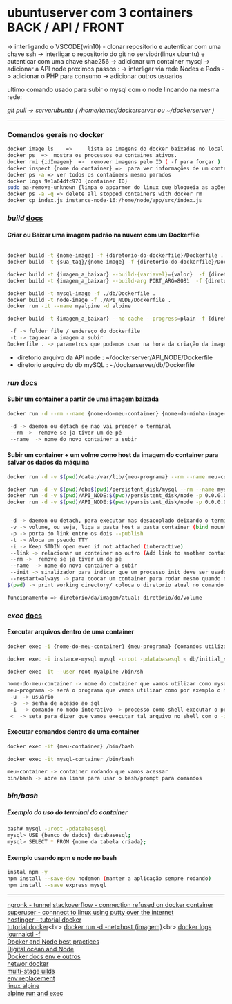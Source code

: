 # ubuntuserver com 3 containers BACK / API / FRONT

-> interligando o VSCODE(win10) - clonar repositorio e autenticar com uma chave ssh
-> interligar o repositorio do git no serviodr(linux ubuntu) e autenticar com uma chave shae256
-> adicionar um container mysql
-> adicionar a API node
proximos passos :
-> interligar via rede Nodes e Pods
-> adicionar o PHP para consumo
-> adicionar outros usuarios

ultimo comando usado para subir o mysql com o node lincando na mesma rede:

*git pull -> serverubuntu ( /home/tamer/dockerserver ou ~/dockerserver )*

_____________

### Comandos gerais no docker

```bash
docker image ls    =>     lista as imagens do docker baixadas no local disponíveis para uso
docker ps  =>  mostra os processos ou containes ativos.
docker rmi {idImagem}  =>  remover imagens pelo ID ( -f para forçar )  
docker inspect {nome do container} =>  para ver informações de um container 
docker ps -a => ver todos os containers mesmo parados
docker logs 9e1a64dfc970 {container ID}
sudo aa-remove-unknown {limpa o apparmor do linux que bloqueia as ações que desligam os dockers criados}
docker ps -a -q => delete all stopped containers with docker rm 
docker cp index.js instance-node-16:/home/node/app/src/index.js
```

### ***build*** [docs](https://docs.docker.com/engine/reference/commandline/build/)

#### Criar ou Baixar uma imagem padrão na nuvem com um Dockerfile

```bash

docker build -t {nome-image} -f {diretorio-do-dockerfile}/Dockerfile .
docker build -t {sua_tag}/{nome-image} -f {diretorio-do-dockerfile}/Dockerfile .

docker build -t {imagem_a_baixar} --build-{variavel}={valor}  -f {diretorio-do-dockerfile}/Dockerfile .
docker build -t {imagem_a_baixar} --build-arg PORT_ARG=8081  -f {diretorio-do-dockerfile}/Dockerfile .

docker build -t mysql-image -f ./db/Dockerfile .
docker build -t node-image -f ./API_NODE/Dockerfile .
docker run -it --name myalpine -d alpine

docker build -t {imagem_a_baixar} --no-cache --progress=plain -f {diretorio-do-dockerfile}/Dockerfile .

 -f -> folder file / endereço do dockerfile
 -t -> taguear a imagem a subir
Dockerfile . -> parametros que podemos usar na hora da criação da imagem

```

* diretorio arquivo da API node : ~/dockerserver/API_NODE/Dockerfile
* diretorio arquivo do db mySQL : ~/dockerserver/db/Dockerfile

### ***run*** [docs](https://docs.docker.com/engine/reference/commandline/run/)

#### Subir um container a partir de uma imagem baixada

```bash
docker run -d --rm --name {nome-do-meu-container} {nome-da-minha-image-salva}

 -d -> daemon ou detach se nao vai prender o terminal
 --rm ->  remove se ja tiver um de pé
 --name  -> nome do novo container a subir
```

#### Subir um container + um volme como host da imagem do container para salvar os dados da máquina

```bash
docker run -d -v $(pwd)/data:/var/lib/{meu-programa} --rm --name meu-container-instancia minha-imagem-baixada 

docker run -d -v $(pwd)/db:$(pwd)/persistent_disk/mysql --rm --name mysql-container-instancia mysql-image 
docker run -d -v $(pwd)/API_NODE:$(pwd)/persistent_disk/node -p 0.0.0.0:9001:9001 --link instance-mysql --rm --name instance-node-alpine node-image
docker run -d -v $(pwd)/API_NODE:$(pwd)/persistent_disk/node -p 0.0.0.0:9001:9001 --link instance-mysql --restart=always --name instance-node alpine-10/node-image


 -d -> daemon ou detach, para executar mas desacoplado deixando o terminal livre
 -v -> volume, ou seja, liga a pasta host a pasta container (bind mount a volume)
 -p -> porta do link entre os dois --publish
 -t -> Aloca um pseudo TTY 
 -i -> Keep STDIN open even if not attached (interactive)
 --link -> relacionar um conteiner no outro (Add link to another container)
 --rm ->  remove se ja tiver um de pé
 --name  -> nome do novo container a subir
 --init -> sinalizador para indicar que um processo init deve ser usado como o PID 1 no contêiner.
 --restart=always -> para coocar um container para rodar mesmo quando quebrar
$(pwd) -> print working directory/ coloca o diretorio atual no comando como uma variavel

funcionamento => diretório/da/imagem/atual: diretório/do/volume
```

### ***exec*** [docs](https://docs.docker.com/engine/reference/commandline/exec/)

#### Executar arquivos dentro de uma container

```bash
docker exec -i {nome-do-meu-container} {meu-programa} {comandos utilizados}

docker exec -i instance-mysql mysql -uroot -pdatabasesql < db/initial_script_database.sql

docker exec -it --user root myalpine /bin/sh

nome-do-meu-container -> nome do container que vamos utilizar como mysql-container
meu-programa -> será o programa que vamos utilizar como por exemplo o mysql
 -u  -> usuário
 -p  -> senha de acesso ao sql
 -i  -> comando no modo interativo -> processo como shell executar o processo até que tudo do como script.sql seja executado
 <  -> seta para dizer que vamos executar tal arquivo no shell com o -i
```

#### Executar comandos dentro de uma container

```bash
docker exec -it {meu-container} /bin/bash

docker exec -it mysql-container /bin/bash

meu-container -> container rodando que vamos acessar
bin/bash -> abre na linha para usar o bash/prompt para comandos
```

### ***bin/bash***

##### Exemplo do uso do terminal do container

```bash
bash# mysql -uroot -pdatabasesql
mysql> USE {banco de dados} databasesql;
mysql> SELECT * FROM {nome da tabela criada};
```

#### Exemplo usando npm e node no bash

```bash
instal npm -y
npm install --save-dev nodemon (manter a aplicação sempre rodando)
npm install --save express mysql
```

____________________________
[ngronk - tunnel](https://www.tecmint.com/test-local-websites-on-internet-using-ngrok/)
[stackoverflow - connection refused on docker container](https://stackoverflow.com/questions/36813690/connection-refused-on-docker-container) <br>
[superuser - connnect to linux using putty over the internet](https://superuser.com/questions/830568/connnect-to-linux-from-windows-using-putty-over-the-internet)<br>
[hostinger - tutorial docker](https://www.hostinger.com.br/tutoriais/install-docker-ubuntu)<br>
[tutorial docker](https://codenotary.com/blog/extremely-useful-docker-commands#:~:text=docker%20stop%20mycontainer%20stops%20one,q%20stops%20all%20running%20containers.)<br>
[docker run -d -net=host {imagem}](https://linuxhint.com/what-does-net-host-option-in-docker-compose-really-do/#:~:text=The%20%E2%80%9C%E2%80%93net%3Dhost%E2%80%9D%20option%20is%20utilized%20to%20execute,option%20%E2%80%9D%20command.)<br>
[docker logs](https://sematext.com/blog/docker-logs-location/)<br>
[journalctl -f](https://www.digitalocean.com/community/tutorials/how-to-use-journalctl-to-view-and-manipulate-systemd-logs-pt)<br>
[Docker and Node best practices](https://github.com/nodejs/docker-node/blob/main/docs/BestPractices.md)<br>
[Digital ocean and Node](https://www.digitalocean.com/community/tutorials/how-to-build-a-node-js-application-with-docker)<br>
[Docker docs env e outros](https://docs.docker.com/engine/reference/builder/#cmd)<br>
[networ docker](https://docs.docker.com/network/)<br>
[multi-stage uilds](https://docs.docker.com/build/building/multi-stage/)<br>
[env replacement](https://docs.docker.com/engine/reference/builder/#environment-replacement)<br>
[linux alpine](https://github.com/alpinelinux/docker-alpine)<br>
[alpine run and exec](https://linux.how2shout.com/how-to-create-alpine-container-in-docker/)<br>
